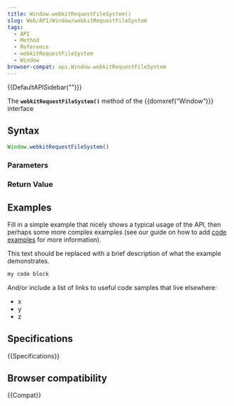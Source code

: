 ```yaml
---
title: Window.webkitRequestFileSystem()
slug: Web/API/Window/webkitRequestFileSystem
tags:
  - API
  - Method
  - Reference
  - webkitRequestFileSystem
  - Window
browser-compat: api.Window.webkitRequestFileSystem
---
```

{{DefaultAPISidebar("")}}

The **`webkitRequestFileSystem()`** method of the {{domxref("Window")}} interface 

## Syntax

```js
Window.webkitRequestFileSystem()
```

### Parameters



### Return Value



## Examples

Fill in a simple example that nicely shows a typical usage of the API, then perhaps some more complex examples (see our guide on how to add [code examples](/en-US/docs/MDN/Contribute/Structures/Code_examples) for more information).

This text should be replaced with a brief description of what the example demonstrates.

```js
my code block
```

And/or include a list of links to useful code samples that live elsewhere:

*   x
*   y
*   z

## Specifications

{{Specifications}}

## Browser compatibility

{{Compat}}

